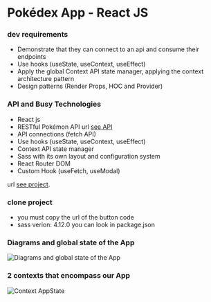 # Pokédex App - React JS

### dev requirements

- Demonstrate that they can connect to an api and consume their endpoints
- Use hooks (useState, useContext, useEffect)
- Apply the global Context API state manager, applying the context architecture pattern
- Design patterns (Render Props, HOC and Provider)

### API and Busy Technologies

- React js
- RESTful Pokémon API url [see API](https://pokeapi.co/)
- API connections (fetch API)
- Use hooks (useState, useContext, useEffect)
- Context API state manager
- Sass with its own layout and configuration system
- React Router DOM
- Custom Hook (useFetch, useModal)

url [see project](https://pokedex-app-reactjs.netlify.app/).

### clone project

- you must copy the url of the button code
- sass verion: 4.12.0 you can look in package.json

### Diagrams and global state of the App

![Diagrams and global state of the App](https://pokedex-app-reactjs.netlify.app/static/media/diagrams-context-solution.5ef10cc5.png)

### 2 contexts that encompass our App

![Context AppState](https://pokedex-app-reactjs.netlify.app/static/media/comunication-context.a2601c0a.png)
